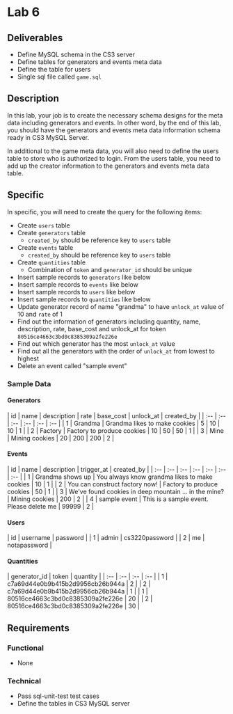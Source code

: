 # Lab 6

## Deliverables

* Define MySQL schema in the CS3 server
* Define tables for generators and events meta data
* Define the table for users
* Single sql file called `game.sql`

## Description

In this lab, your job is to create the necessary schema designs for the meta
data including generators and events. In other word, by the end of this lab, you
should have the generators and events meta data information schema ready in CS3
MySQL Server.

In additional to the game meta data, you will also need to define the users table
to store who is authorized to login. From the users table, you need to add up the
creator information to the generators and events meta data table.

## Specific

In specific, you will need to create the query for the following items:

* Create `users` table
* Create `generators` table
    - `created_by` should be reference key to `users` table
* Create `events` table
    - `created_by` should be reference key to `users` table
* Create `quantities` table
    - Combination of `token` and `generator_id` should be unique
* Insert sample records to `generators` like below
* Insert sample records to `events` like below
* Insert sample records to `users` like below
* Insert sample records to `quantities` like below
* Update generator record of name "grandma" to have `unlock_at` value of 10 and `rate` of 1
* Find out the information of generators including quantity, name, description, rate, base_cost and unlock_at for token `80516ce4663c3bd0c8385309a2fe226e`
* Find out which generator has the most `unlock_at` value
* Find out all the generators with the order of `unlock_at` from lowest to highest
* Delete an event called "sample event"

### Sample Data

#### Generators

| id | name | description | rate | base_cost | unlock_at | created_by |
| :-- | :-- | :-- | :-- | :-- | :-- |
| 1 | Grandma | Grandma likes to make cookies | 5 | 10 | 10 | 1 |
| 2 | Factory | Factory to produce cookies | 10 | 50 | 50 | 1 |
| 3 | Mine | Mining cookies | 20 | 200 | 200 | 2 |

#### Events

| id | name | description | trigger_at | created_by |
| :-- | :-- | :-- | :-- | :-- | :-- | :-- |
| 1 | Grandma shows up | You always know grandma likes to make cookies | 10 | 1 |
| 2 | You can construct factory now! | Factory to produce cookies | 50 | 1 |
| 3 | We've found cookies in deep mountain ... in the mine? | Mining cookies | 200 | 2 |
| 4 | sample event | This is a sample event. Please delete me | 99999 | 2 |

#### Users

| id | username | password |
| 1 | admin | cs3220password |
| 2 | me | notapassword |

#### Quantities

| generator_id | token | quantity |
| :-- | :-- | :-- | :-- |
| 1 | c7a69d44e0b9b415b2d9956cb26b944a | 2 |
| 2 | c7a69d44e0b9b415b2d9956cb26b944a | 1 |
| 1 | 80516ce4663c3bd0c8385309a2fe226e | 20 |
| 2 | 80516ce4663c3bd0c8385309a2fe226e | 30 |

## Requirements

### Functional

* None

### Technical

* Pass sql-unit-test test cases
* Define the tables in CS3 MySQL server

